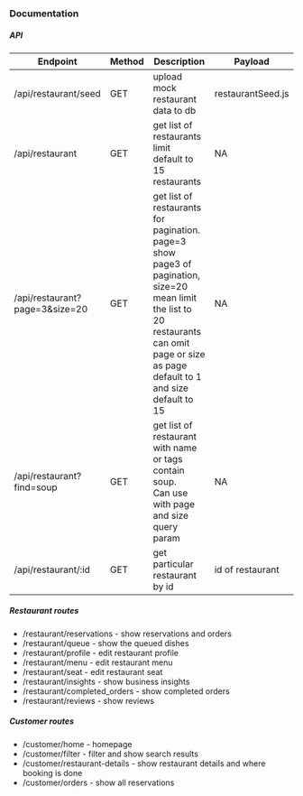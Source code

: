 ### Documentation

##### API

| Endpoint                       | Method | Description                                                                                                                                                                                         | Payload           |
| ------------------------------ | ------ | --------------------------------------------------------------------------------------------------------------------------------------------------------------------------------------------------- | ----------------- |
| /api/restaurant/seed           | GET    | upload mock restaurant data to db                                                                                                                                                                   | restaurantSeed.js |
| /api/restaurant                | GET    | get list of restaurants limit <br> default to 15 restaurants                                                                                                                                        | NA                |
| /api/restaurant?page=3&size=20 | GET    | get list of restaurants for pagination.<br>page=3 show page3 of pagination, <br>size=20 mean limit the list to 20 restaurants<br> can omit page or size as page default to 1 and size default to 15 | NA                |
| /api/restaurant?find=soup      | GET    | get list of restaurant with name or tags contain soup. <br>Can use with page and size query param                                                                                                   | NA                |
| /api/restaurant/:id            | GET    | get particular restaurant by id                                                                                                                                                                     | id of restaurant  |

##### Restaurant routes

- /restaurant/reservations - show reservations and orders
- /restaurant/queue - show the queued dishes
- /restaurant/profile - edit restaurant profile
- /restaurant/menu - edit restaurant menu
- /restaurant/seat - edit restaurant seat
- /restaurant/insights - show business insights
- /restaurant/completed_orders - show completed orders
- /restaurant/reviews - show reviews

##### Customer routes

- /customer/home - homepage
- /customer/filter - filter and show search results
- /customer/restaurant-details - show restaurant details and where booking is done
- /customer/orders - show all reservations
